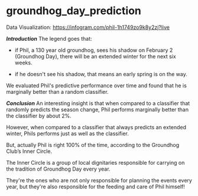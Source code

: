 # groundhog_day_prediction

Data Visualization: https://infogram.com/phil-1h1749zo9k8y2zj?live

___Introduction___
The legend goes that:

- if Phil, a 130 year old groundhog,  sees his shadow on February 2 (Groundhog Day), there will be an extended winter for the next six weeks.

- if he doesn't see his shadow, that means an early spring is on the way.

We evaluated Phil's predictive performance over time and found that he is marginally better than a random classifier.

___Conclusion___
An interesting insight is that when compared to a classifier that randomly predicts the season change, Phil performs marginally better than the classifier by about 2%.

However, when compared to a classifier that always predicts an extended winter, Phils performs just as well as the classifier.

But, actually Phil is right 100% of the time, according to the Groundhog Club’s Inner Circle.

The Inner Circle is a group of local dignitaries responsible for carrying on the tradition of Groundhog Day every year. 

They're the ones who are not only responsible for planning the events every year, but they're also responsible for the feeding and care of Phil himself!
